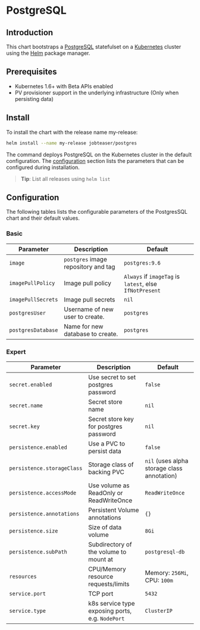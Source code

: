 # PostgreSQL

## Introduction
This chart bootstraps a [PostgreSQL](https://github.com/docker-library/postgres) statefulset on a [Kubernetes](https://kubernetes.io/) cluster using the [Helm](https://helm.sh/) package manager.

## Prerequisites
- Kubernetes 1.6+ with Beta APIs enabled
- PV provisioner support in the underlying infrastructure (Only when persisting data)

## Install
To install the chart with the release name my-release:
```sh
helm install --name my-release jobteaser/postgres
```
The command deploys PostgreSQL on the Kubernetes cluster in the default configuration. The [configuration](#configuration) section lists the parameters that can be configured during installation.
> **Tip**: List all releases using `helm list`


## Configuration
The following tables lists the configurable parameters of the PostgresSQL chart and their default values.

### Basic
| Parameter                  | Description                                     | Default                                                    |
| -----------------------    | ---------------------------------------------   | ---------------------------------------------------------- |
| `image`                    | `postgres` image repository and tag             | `postgres:9.6`                                             |
| `imagePullPolicy`          | Image pull policy                               | `Always` if `imageTag` is `latest`, else `IfNotPresent`    |
| `imagePullSecrets`         | Image pull secrets                              | `nil`                                                      |
| `postgresUser`             | Username of new user to create.                 | `postgres`                                                 |
| `postgresDatabase`         | Name for new database to create.                | `postgres`                                                 |

### Expert
| Parameter                  | Description                                     | Default                                                    |
| -----------------------    | ---------------------------------------------   | ---------------------------------------------------------- |
| `secret.enabled`           | Use secret to set postgres password             | `false`                                                    |
| `secret.name`              | Secret store name                               | `nil`                                                      |
| `secret.key`               | Secret store key for postgres password          | `nil`                                                      |
| `persistence.enabled`      | Use a PVC to persist data                       | `false`                                                    |
| `persistence.storageClass` | Storage class of backing PVC                    | `nil` (uses alpha storage class annotation)                |
| `persistence.accessMode`   | Use volume as ReadOnly or ReadWriteOnce         | `ReadWriteOnce`                                            |
| `persistence.annotations`  | Persistent Volume annotations                   | `{}`                                                       |
| `persistence.size`         | Size of data volume                             | `8Gi`                                                      |
| `persistence.subPath`      | Subdirectory of the volume to mount at          | `postgresql-db`                                            |
| `resources`                | CPU/Memory resource requests/limits             | Memory: `256Mi`, CPU: `100m`                               |
| `service.port`             | TCP port                                        | `5432`                                                     |
| `service.type`             | k8s service type exposing ports, e.g. `NodePort`| `ClusterIP`                                                |


